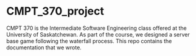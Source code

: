 # CMPT_370_project
CMPT 370 is the Intermediate Software Engineering class offered at the University of Saskatchewan. As part of the course, we designed a server base game following the waterfall process. This repo contains the documentation that we wrote. 
